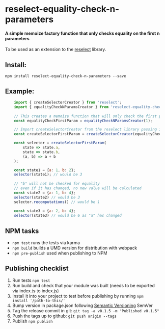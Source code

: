 # reselect-equality-check-n-parameters

#### A simple memoize factory function that only checks equality on the first n parameters

To be used as an extension to the [reselect] library.

[reselect]: https://github.com/reactjs/reselect

## Install:
    npm install reselect-equality-check-n-parameters --save

## Example:
```js
    import { createSelectorCreator } from 'reselect';
    import { equalityCheckNParamsCreator } from 'reselect-equality-check-n-parameters';
    
    // This creates a memoize function that will only check the first parameter
    const equalityCheckFirstParam = equalityCheckNParamsCreator(1);

    // Import createSelectorCreator from the reselect library passing it the memoize function
    const createSelectorFirstParam = createSelectorCreator(equalityCheckFirstParam);

    const selector = createSelectorFirstParam(
        state => state.a,
        state => state.b,
        (a, b) => a + b
    );

    const state1 = {a: 1, b: 2};
    selector(state1); // would be 3
    
    // "b" will not be checked for equality
    // even if it has changed, no new value will be calculated
    const state2 = {a: 1, b: 4};
    selector(state2) // would be 3
    selector.recomputations() // would be 1
    
    const state3 = {a: 2, b: 4};
    selector(state3) // would be 6 as "a" has changed

```


## NPM tasks

- `npm test` runs the tests via karma
- `npm build` builds a UMD version for distribution with webpack
- `npm pre-publish` used when publishing to NPM

## Publishing checklist

1. Run tests `npm test`
2. Run build and check that your module was built (needs to be exported via index.ts to index.js)
3. Install it into your project to test before publishing by running `npm install '/path-to-this/'`
4. Bump version in package.json following [Semantic Versioning] SemVer
5. Tag the release commit in git: `git tag -a v0.1.5 -m "Published v0.1.5"`
6. Push the tags up to github: `git push origin --tags`
7. Publish `npm publish`

[Semantic Versioning]: http://semver.org/
